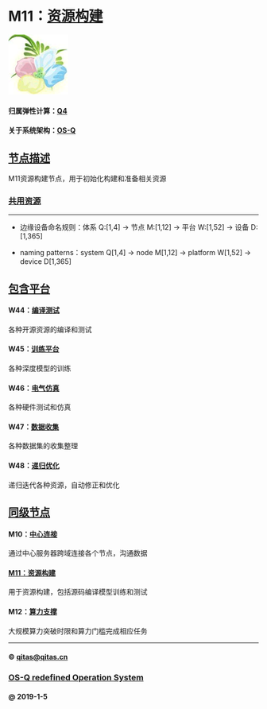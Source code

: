﻿# M11：[资源构建](https://github.com/OS-Q/M11) 

[![sites](OS-Q/OS-Q.png)](http://www.OS-Q.com)

#### 归属弹性计算：[Q4](https://github.com/OS-Q/Q4)

#### 关于系统架构：[OS-Q](https://github.com/OS-Q/OS-Q)

## [节点描述](https://github.com/OS-Q/M11/wiki) 

M11资源构建节点，用于初始化构建和准备相关资源

### [共用资源](OS-Q/)


---

- 边缘设备命名规则：体系 Q:[1,4] -> 节点 M:[1,12] -> 平台 W:[1,52] -> 设备 D:[1,365]

- naming patterns：system Q[1,4] -> node M[1,12] -> platform W[1,52] -> device D[1,365]

## [包含平台](https://github.com/OS-Q/M11/wiki) 

#### W44：[编译测试](https://github.com/OS-Q/W44)

各种开源资源的编译和测试

#### W45：[训练平台](https://github.com/OS-Q/W45)

各种深度模型的训练

#### W46：[电气仿真](https://github.com/OS-Q/W46)

各种硬件测试和仿真

#### W47：[数据收集](https://github.com/OS-Q/W47)

各种数据集的收集整理

#### W48：[递归优化](https://github.com/OS-Q/W48)

递归迭代各种资源，自动修正和优化

## [同级节点](https://github.com/OS-Q/Q4/wiki/) 

#### M10：[中心连接](https://github.com/OS-Q/M10) 

通过中心服务器跨域连接各个节点，沟通数据

#### [M11：资源构建](https://github.com/OS-Q/M11)

用于资源构建，包括源码编译模型训练和测试

#### M12：[算力支撑](https://github.com/OS-Q/M12)

大规模算力突破时限和算力门槛完成相应任务

---

####  © qitas@qitas.cn
###  [OS-Q redefined Operation System](http://www.OS-Q.com)
####  @ 2019-1-5


